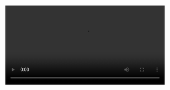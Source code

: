 <video src="https://github.com/user-attachments/assets/dc9ae364-a6a9-4faf-beb6-5f20b9e83209" controls width="100%"></video>